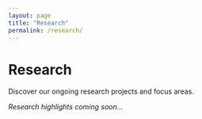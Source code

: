```yaml
---
layout: page
title: "Research"
permalink: /research/
---
```


# Research

Discover our ongoing research projects and focus areas.

*Research highlights coming soon...*
